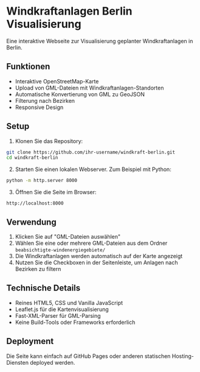 # Windkraftanlagen Berlin Visualisierung

Eine interaktive Webseite zur Visualisierung geplanter Windkraftanlagen in Berlin.

## Funktionen

- Interaktive OpenStreetMap-Karte
- Upload von GML-Dateien mit Windkraftanlagen-Standorten
- Automatische Konvertierung von GML zu GeoJSON
- Filterung nach Bezirken
- Responsive Design

## Setup

1. Klonen Sie das Repository:
```bash
git clone https://github.com/ihr-username/windkraft-berlin.git
cd windkraft-berlin
```

2. Starten Sie einen lokalen Webserver. Zum Beispiel mit Python:
```bash
python -m http.server 8000
```

3. Öffnen Sie die Seite im Browser:
```
http://localhost:8000
```

## Verwendung

1. Klicken Sie auf "GML-Dateien auswählen"
2. Wählen Sie eine oder mehrere GML-Dateien aus dem Ordner `beabsichtigte-windenergiegebiete/`
3. Die Windkraftanlagen werden automatisch auf der Karte angezeigt
4. Nutzen Sie die Checkboxen in der Seitenleiste, um Anlagen nach Bezirken zu filtern

## Technische Details

- Reines HTML5, CSS und Vanilla JavaScript
- Leaflet.js für die Kartenvisualisierung
- Fast-XML-Parser für GML-Parsing
- Keine Build-Tools oder Frameworks erforderlich

## Deployment

Die Seite kann einfach auf GitHub Pages oder anderen statischen Hosting-Diensten deployed werden. 